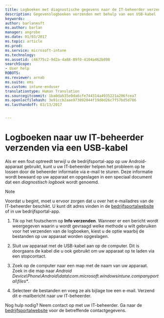 ```yaml
---
title: Logboeken met diagnostische gegevens naar de IT-beheerder verzenden met een USB-kabel | Microsoft Docs
description: Gegevenslogboeken verzenden met behulp van een USB-kabel
keywords: 
author: barlanmsft
ms.author: barlan
manager: angrobe
ms.date: 01/03/2017
ms.topic: article
ms.prod: 
ms.service: microsoft-intune
ms.technology: 
ms.assetid: c46775c2-9d2a-4a88-89f0-4104a462b898
searchScope:
- User help
ROBOTS: 
ms.reviewer: arnab
ms.suite: ems
ms.custom: intune-enduser
translationtype: Human Translation
ms.sourcegitcommit: 1ba0dab35e0da6cfe744314a4935221a206fcea7
ms.openlocfilehash: 3e91ccb2aae973892044f19d0d26c7f57bd5d786
ms.lasthandoff: 03/13/2017


---
```



# <a name="send-logs-to-your-it-admin-using-a-usb-cable"></a>Logboeken naar uw IT-beheerder verzenden via een USB-kabel

Als er een fout optreedt terwijl u de bedrijfsportal-app op uw Android-apparaat gebruikt, kunt u uw IT-beheerder helpen het probleem op te lossen door de beheerder informatie via e-mail te sturen. Deze informatie wordt bewaard op uw apparaat en opgeslagen in een speciaal document dat een _diagnostisch logboek_ wordt genoemd.

> [!Note]
> Voordat u begint, moet u ervoor zorgen dat u over het e-mailadres van de IT-beheerder beschikt. U kunt dit adres vinden in de [bedrijfsportalwebsite](http://portal.manage.microsoft.com) of in uw bedrijfsportal-app.

1.  Tik op het foutscherm op **Info verzenden**. Wanneer er een bericht wordt weergegeven waarin u wordt gevraagd welke methode u wilt gebruiken voor het verzenden van de logboeken, kiest u de optie waarbij de bestanden op uw apparaat worden opgeslagen.

2.  Sluit uw apparaat met de USB-kabel aan op de computer. Dit is doorgaans de kabel die u ook gebruikt om uw apparaat op te laden via een stopcontact.

3.  Zoek op de computer naar een map met de naam van uw apparaat. Zoek in die map naar *Android Device\Phone\Android\data\com.microsoft.windowsintune.companyportal\files\**.

4.  Selecteer de bestanden en voeg ze als bijlage toe een e-mail. Verzend dit e-mailbericht naar uw IT-beheerder.

Nog hulp nodig? Neem contact op met uw IT-beheerder. Ga naar de [bedrijfsportalwebsite](http://portal.manage.microsoft.com) voor de betreffende contactgegevens.

